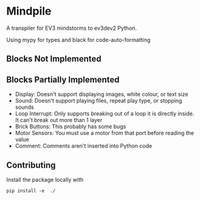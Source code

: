 # Mindpile

A transpiler for EV3 mindstorms to ev3dev2 Python.

Using mypy for types and black for code-auto-formatting

## Blocks Not Implemented


## Blocks Partially Implemented

- Display: Doesn't support displaying images, white colour, or text size
- Sound: Doesn't support playing files, repeat play type, or stopping sounds
- Loop Interrupt: Only supports breaking out of a loop it is directly inside. It can't break out more than 1 layer
- Brick Buttons: This probably has some bugs
- Motor Sensors: You must use a motor from that port before reading the value
- Comment: Comments aren't inserted into Python code

## Contributing

Install the package locally with 

    pip install -e  ./
